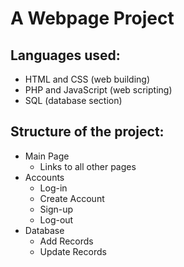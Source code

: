 # A Webpage Project

## Languages used:
- HTML and CSS (web building)
- PHP and JavaScript (web scripting)
- SQL (database section)

## Structure of the project:
- Main Page
  - Links to all other pages
- Accounts
  - Log-in
  - Create Account
  - Sign-up
  - Log-out
- Database
  - Add Records
  - Update Records

